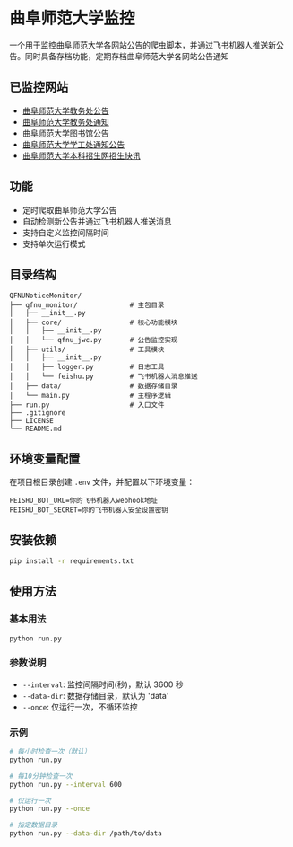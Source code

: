 # 曲阜师范大学监控

一个用于监控曲阜师范大学各网站公告的爬虫脚本，并通过飞书机器人推送新公告。同时具备存档功能，定期存档曲阜师范大学各网站公告通知

## 已监控网站

- [曲阜师范大学教务处公告](https://jwc.qfnu.edu.cn/gg_j_.htm)
- [曲阜师范大学教务处通知](https://jwc.qfnu.edu.cn/tz_j_.htm)
- [曲阜师范大学图书馆公告](https://lib.qfnu.edu.cn/ggxw/gg.htm)
- [曲阜师范大学学工处通知公告](https://xg.qfnu.edu.cn/tzgg.htm)
- [曲阜师范大学本科招生网招生快讯](https://zsb.qfnu.edu.cn)

## 功能

- 定时爬取曲阜师范大学公告
- 自动检测新公告并通过飞书机器人推送消息
- 支持自定义监控间隔时间
- 支持单次运行模式

## 目录结构

```
QFNUNoticeMonitor/
├── qfnu_monitor/             # 主包目录
│   ├── __init__.py
│   ├── core/                 # 核心功能模块
│   │   ├── __init__.py
│   │   └── qfnu_jwc.py       # 公告监控实现
│   ├── utils/                # 工具模块
│   │   ├── __init__.py
│   │   ├── logger.py         # 日志工具
│   │   └── feishu.py         # 飞书机器人消息推送
│   ├── data/                 # 数据存储目录
│   └── main.py               # 主程序逻辑
├── run.py                    # 入口文件
├── .gitignore
├── LICENSE
└── README.md
```

## 环境变量配置

在项目根目录创建 `.env` 文件，并配置以下环境变量：

```
FEISHU_BOT_URL=你的飞书机器人webhook地址
FEISHU_BOT_SECRET=你的飞书机器人安全设置密钥
```

## 安装依赖

```bash
pip install -r requirements.txt
```

## 使用方法

### 基本用法

```bash
python run.py
```

### 参数说明

- `--interval`: 监控间隔时间(秒)，默认 3600 秒
- `--data-dir`: 数据存储目录，默认为 'data'
- `--once`: 仅运行一次，不循环监控

### 示例

```bash
# 每小时检查一次（默认）
python run.py

# 每10分钟检查一次
python run.py --interval 600

# 仅运行一次
python run.py --once

# 指定数据目录
python run.py --data-dir /path/to/data
```
